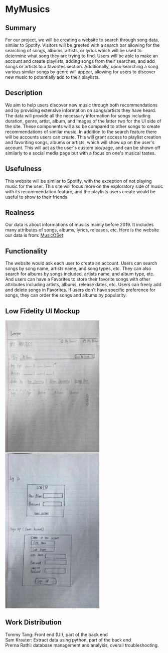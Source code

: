 # MyMusics
## Summary
For our project, we will be creating a website to search through song data, similar to Spotify. Visitors will be greeted with a search bar allowing for the searching of songs, albums, artists, or lyrics which will be used to determine what song they are trying to find. Users will be able to make an account and create playlists, adding songs from their searches, and add songs or artists to a favorites section. Additionally, upon searching a song various similar songs by genre will appear, allowing for users to discover new music to potentially add to their playlists.

## Description
We aim to help users discover new music through both recommendations and by providing extensive information on songs/artists they have heard. The data will provide all the necessary information for songs including duration, genre, artist, album, and images of the latter two for the UI side of the site. These components will also be compared to other songs to create recommendations of similar music. 
In addition to the search feature there will be accounts users can create. This will grant access to playlist creation and favoriting songs, albums or artists, which will show up on the user's account. This will act as the user's custom bio/page, and can be shown off similarly to a social media page but with a focus on one's musical tastes.

## Usefulness
This website will be similar to Spotify, with the exception of not playing music for the user. This site will focus more on the exploratory side of music with its recommendation feature, and the playlists users create would be useful to show to their friends
## Realness
Our data is about informations of musics mainly before 2019. It includes many attributes of songs, albums, lyrics, releases, etc. Here is the website our data is from: [MusicOSet](https://marianaossilva.github.io/DSW2019/#tables)
## Functionality
The website would ask each user to create an account. Users can search songs by song name, artists name, and song types, etc. They can also search for albums by songs included, artists name, and album type, etc. And users can have a Favorites to store their favorite songs with other attributes including artists, albums, release dates, etc. Users can freely add and delete songs in Favorites. If users don't have specific preference for songs, they can order the songs and albums by popularity.
## Low Fidelity UI Mockup
<img src="411 project ui.jpg" alt="ui" width="300"/>              <img src="411 ui log in.jpg" alt="ui2" width="300"/>


## Work Distribution
Tommy Tang: Front end (UI), part of the back end<br />
Sam Krauter: Extract data using python, part of the back end<br />
Prerna Rathi: database management and analysis, overall troubleshooting.

